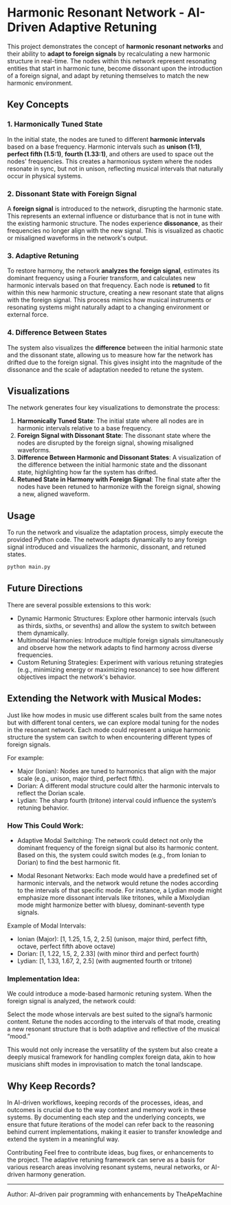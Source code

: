 # Harmonic Resonant Network - AI-Driven Adaptive Retuning

This project demonstrates the concept of **harmonic resonant networks** and their ability to **adapt to foreign signals** by recalculating a new harmonic structure in real-time. The nodes within this network represent resonating entities that start in harmonic tune, become dissonant upon the introduction of a foreign signal, and adapt by retuning themselves to match the new harmonic environment.

## Key Concepts

### 1. **Harmonically Tuned State**
In the initial state, the nodes are tuned to different **harmonic intervals** based on a base frequency. Harmonic intervals such as **unison (1:1)**, **perfect fifth (1.5:1)**, **fourth (1.33:1)**, and others are used to space out the nodes' frequencies. This creates a harmonious system where the nodes resonate in sync, but not in unison, reflecting musical intervals that naturally occur in physical systems.

### 2. **Dissonant State with Foreign Signal**
A **foreign signal** is introduced to the network, disrupting the harmonic state. This represents an external influence or disturbance that is not in tune with the existing harmonic structure. The nodes experience **dissonance**, as their frequencies no longer align with the new signal. This is visualized as chaotic or misaligned waveforms in the network's output.

### 3. **Adaptive Retuning**
To restore harmony, the network **analyzes the foreign signal**, estimates its dominant frequency using a Fourier transform, and calculates new harmonic intervals based on that frequency. Each node is **retuned** to fit within this new harmonic structure, creating a new resonant state that aligns with the foreign signal. This process mimics how musical instruments or resonating systems might naturally adapt to a changing environment or external force.

### 4. **Difference Between States**
The system also visualizes the **difference** between the initial harmonic state and the dissonant state, allowing us to measure how far the network has drifted due to the foreign signal. This gives insight into the magnitude of the dissonance and the scale of adaptation needed to retune the system.

## Visualizations

The network generates four key visualizations to demonstrate the process:

1. **Harmonically Tuned State**: The initial state where all nodes are in harmonic intervals relative to a base frequency.
2. **Foreign Signal with Dissonant State**: The dissonant state where the nodes are disrupted by the foreign signal, showing misaligned waveforms.
3. **Difference Between Harmonic and Dissonant States**: A visualization of the difference between the initial harmonic state and the dissonant state, highlighting how far the system has drifted.
4. **Retuned State in Harmony with Foreign Signal**: The final state after the nodes have been retuned to harmonize with the foreign signal, showing a new, aligned waveform.

## Usage

To run the network and visualize the adaptation process, simply execute the provided Python code. The network adapts dynamically to any foreign signal introduced and visualizes the harmonic, dissonant, and retuned states.

```bash
python main.py
```

## Future Directions

There are several possible extensions to this work:

- Dynamic Harmonic Structures: Explore other harmonic intervals (such as thirds, sixths, or sevenths) and allow the system to switch between them dynamically.
- Multimodal Harmonies: Introduce multiple foreign signals simultaneously and observe how the network adapts to find harmony across diverse frequencies.
- Custom Retuning Strategies: Experiment with various retuning strategies (e.g., minimizing energy or maximizing resonance) to see how different objectives impact the network's behavior.

## Extending the Network with Musical Modes:

Just like how modes in music use different scales built from the same notes but with different tonal centers, we can explore modal tuning for the nodes in the resonant network. Each mode could represent a unique harmonic structure the system can switch to when encountering different types of foreign signals.

For example:

- Major (Ionian): Nodes are tuned to harmonics that align with the major scale (e.g., unison, major third, perfect fifth).
- Dorian: A different modal structure could alter the harmonic intervals to reflect the Dorian scale.
- Lydian: The sharp fourth (tritone) interval could influence the system’s retuning behavior.

### How This Could Work:

- Adaptive Modal Switching: The network could detect not only the dominant frequency of the foreign signal but also its harmonic content. Based on this, the system could switch modes (e.g., from Ionian to Dorian) to find the best harmonic fit.

- Modal Resonant Networks: Each mode would have a predefined set of harmonic intervals, and the network would retune the nodes according to the intervals of that specific mode. For instance, a Lydian mode might emphasize more dissonant intervals like tritones, while a Mixolydian mode might harmonize better with bluesy, dominant-seventh type signals.

Example of Modal Intervals:

- Ionian (Major): [1, 1.25, 1.5, 2, 2.5] (unison, major third, perfect fifth, octave, perfect fifth above octave)
- Dorian: [1, 1.22, 1.5, 2, 2.33] (with minor third and perfect fourth)
- Lydian: [1, 1.33, 1.67, 2, 2.5] (with augmented fourth or tritone)

### Implementation Idea:
We could introduce a mode-based harmonic retuning system. When the foreign signal is analyzed, the network could:

Select the mode whose intervals are best suited to the signal’s harmonic content.
Retune the nodes according to the intervals of that mode, creating a new resonant structure that is both adaptive and reflective of the musical “mood.”

This would not only increase the versatility of the system but also create a deeply musical framework for handling complex foreign data, akin to how musicians shift modes in improvisation to match the tonal landscape.

## Why Keep Records?
In AI-driven workflows, keeping records of the processes, ideas, and outcomes is crucial due to the way context and memory work in these systems. By documenting each step and the underlying concepts, we ensure that future iterations of the model can refer back to the reasoning behind current implementations, making it easier to transfer knowledge and extend the system in a meaningful way.

Contributing
Feel free to contribute ideas, bug fixes, or enhancements to the project. The adaptive retuning framework can serve as a basis for various research areas involving resonant systems, neural networks, or AI-driven harmony generation.

---

Author: AI-driven pair programming with enhancements by TheApeMachine